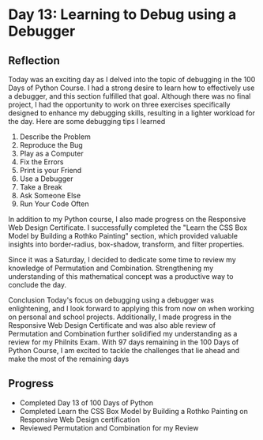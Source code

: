 # Day 13: Learning to Debug using a Debugger
## Reflection
 Today was an exciting day as I delved into the topic of debugging in the 100 Days of Python Course. I had a strong desire to learn how to effectively use a debugger, and this section fulfilled that goal. Although there was no final project, I had the opportunity to work on three exercises specifically designed to enhance my debugging skills, resulting in a lighter workload for the day. Here are some debugging tips I learned
 1. Describe the Problem
 2. Reproduce the Bug
 3. Play as a Computer
 4. Fix the Errors
 5. Print is your Friend
 6. Use a Debugger
 7. Take a Break
 8. Ask Someone Else
 9. Run Your Code Often

 In addition to my Python course, I also made progress on the Responsive Web Design Certificate. I successfully completed the "Learn the CSS Box Model by Building a Rothko Painting" section, which provided valuable insights into border-radius, box-shadow, transform, and filter properties.
 
 Since it was a Saturday, I decided to dedicate some time to review my knowledge of Permutation and Combination. Strengthening my understanding of this mathematical concept was a productive way to conclude the day.
 
 Conclusion
 Today's focus on debugging using a debugger was enlightening, and I look forward to applying this from now on when working on personal and school projects. Additionally, I made progress in the Responsive Web Design Certificate and was also able review of Permutation and Combination further solidified my understanding as a review for my Philnits Exam. With 97 days remaining in the 100 Days of Python Course, I am excited to tackle the challenges that lie ahead and make the most of the remaining days

## Progress
 - Completed Day 13 of 100 Days of Python
 - Completed Learn the CSS Box Model by Building a Rothko Painting on Responsive Web Design certification
 - Reviewed Permutation and Combination for my Review